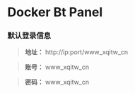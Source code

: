 Docker Bt Panel
===============

### 默认登录信息

> **地址：** http://ip:port/www_xqitw_cn

> **账号：** www_xqitw_cn

> **密码：** www_xqitw_cn

